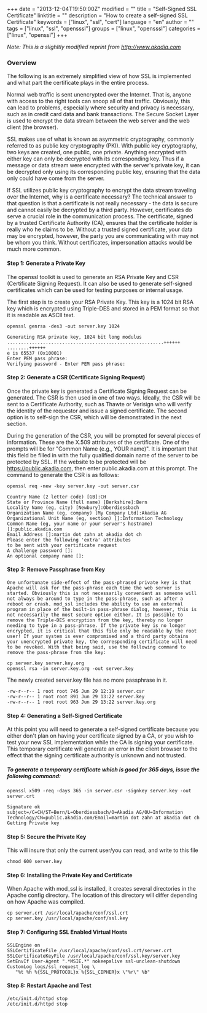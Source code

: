 +++
date = "2013-12-04T19:50:00Z"
modified = ""
title = "Self-Signed SSL Certificate"
linktitle = ""
description = "How to create a self-signed SSL Certificate"
keywords = ["linux", "ssl", "cert"]
language = "en"
author = ""
tags = ["linux", "ssl", "opensssl"]
groups = ["linux", "opensssl"]
categories = ["linux", "openssl"]
+++


*Note: This is a slighltly modified reprint from http://www.akadia.com*

### Overview

The following is an extremely simplified view of how SSL is implemented and what part the certificate plays in the entire process.  

Normal web traffic is sent unencrypted over the Internet. That is, anyone with access to the right tools can snoop all of that traffic. Obviously, this can lead to problems, especially where security and privacy is necessary, such as in credit card data and bank transactions. The Secure Socket Layer is used to encrypt the data stream between the web server and the web client (the browser).  

SSL makes use of what is known as asymmetric cryptography, commonly referred to as public key cryptography (PKI). With public key cryptography, two keys are created, one public, one private. Anything encrypted with either key can only be decrypted with its corresponding key. Thus if a message or data stream were encrypted with the server's private key, it can be decrypted only using its corresponding public key, ensuring that the data only could have come from the server.  

If SSL utilizes public key cryptography to encrypt the data stream traveling over the Internet, why is a certificate necessary? The technical answer to that question is that a certificate is not really necessary - the data is secure and cannot easily be decrypted by a third party. However, certificates do serve a crucial role in the communication process. The certificate, signed by a trusted Certificate Authority (CA), ensures that the certificate holder is really who he claims to be. Without a trusted signed certificate, your data may be encrypted, however, the party you are communicating with may not be whom you think. Without certificates, impersonation attacks would be much more common.  

#### Step 1: Generate a Private Key

The openssl toolkit is used to generate an RSA Private Key and CSR (Certificate Signing Request). It can also be used to generate self-signed certificates which can be used for testing purposes or internal usage.

The first step is to create your RSA Private Key. This key is a 1024 bit RSA key which is encrypted 
using Triple-DES and stored in a PEM format so that it is readable as ASCII text.


    openssl genrsa -des3 -out server.key 1024

    Generating RSA private key, 1024 bit long modulus
    .........................................................++++++
    ........++++++
    e is 65537 (0x10001)
    Enter PEM pass phrase:
    Verifying password - Enter PEM pass phrase:

#### Step 2: Generate a CSR (Certificate Signing Request)

Once the private key is generated a Certificate Signing Request can be generated. The CSR is then used in one of two ways. Ideally, the CSR will be sent to a Certificate Authority, such as Thawte or Verisign who will verify the identity of the requestor and issue a signed certificate. The second option is to self-sign the CSR, which will be demonstrated in the next section.

During the generation of the CSR, you will be prompted for several pieces of information. These are the X.509 attributes of the certificate. One of the prompts will be for "Common Name (e.g., YOUR name)". It is important that this field be filled in with the fully qualified domain name of the server to be protected by SSL. If the website to be protected will be https://public.akadia.com, then enter public.akadia.com at this prompt. The command to generate the CSR is as follows:

    openssl req -new -key server.key -out server.csr

    Country Name (2 letter code) [GB]:CH
    State or Province Name (full name) [Berkshire]:Bern
    Locality Name (eg, city) [Newbury]:Oberdiessbach
    Organization Name (eg, company) [My Company Ltd]:Akadia AG
    Organizational Unit Name (eg, section) []:Information Technology
    Common Name (eg, your name or your server's hostname) []:public.akadia.com
    Email Address []:martin dot zahn at akadia dot ch
    Please enter the following 'extra' attributes
    to be sent with your certificate request
    A challenge password []:
    An optional company name []:

#### Step 3: Remove Passphrase from Key

    One unfortunate side-effect of the pass-phrased private key is that Apache will ask for the pass-phrase each time the web server is started. Obviously this is not necessarily convenient as someone will not always be around to type in the pass-phrase, such as after a reboot or crash. mod_ssl includes the ability to use an external program in place of the built-in pass-phrase dialog, however, this is not necessarily the most secure option either. It is possible to remove the Triple-DES encryption from the key, thereby no longer needing to type in a pass-phrase. If the private key is no longer encrypted, it is critical that this file only be readable by the root user! If your system is ever compromised and a third party obtains your unencrypted private key, the corresponding certificate will need to be revoked. With that being said, use the following command to remove the pass-phrase from the key:

    cp server.key server.key.org
    openssl rsa -in server.key.org -out server.key

The newly created server.key file has no more passphrase in it.

    -rw-r--r-- 1 root root 745 Jun 29 12:19 server.csr
    -rw-r--r-- 1 root root 891 Jun 29 13:22 server.key
    -rw-r--r-- 1 root root 963 Jun 29 13:22 server.key.org

#### Step 4: Generating a Self-Signed Certificate

At this point you will need to generate a self-signed certificate because you either don't plan on having your certificate signed by a CA, or you wish to test your new SSL implementation while the CA is signing your certificate. This temporary certificate will generate an error in the client browser to the effect that the signing certificate authority is unknown and not trusted.

##### To generate a temporary certificate which is good for 365 days, issue the following command:

    openssl x509 -req -days 365 -in server.csr -signkey server.key -out server.crt

    Signature ok
    subject=/C=CH/ST=Bern/L=Oberdiessbach/O=Akadia AG/OU=Information
    Technology/CN=public.akadia.com/Email=martin dot zahn at akadia dot ch
    Getting Private key

#### Step 5: Secure the Private Key

This will insure that only the current user/you can read, and write to this file 

    chmod 600 server.key

#### Step 6: Installing the Private Key and Certificate

When Apache with mod_ssl is installed, it creates several directories in the Apache config directory. The location of this directory will differ depending on how Apache was compiled.

    cp server.crt /usr/local/apache/conf/ssl.crt
    cp server.key /usr/local/apache/conf/ssl.key

#### Step 7: Configuring SSL Enabled Virtual Hosts

    SSLEngine on
    SSLCertificateFile /usr/local/apache/conf/ssl.crt/server.crt
    SSLCertificateKeyFile /usr/local/apache/conf/ssl.key/server.key
    SetEnvIf User-Agent ".*MSIE.*" nokeepalive ssl-unclean-shutdown
    CustomLog logs/ssl_request_log \
       "%t %h %{SSL_PROTOCOL}x %{SSL_CIPHER}x \"%r\" %b"

#### Step 8: Restart Apache and Test

    /etc/init.d/httpd stop
    /etc/init.d/httpd stop

[akadia]: http://www.akadia.com/services/ssh_test_certificate.html "Akadia ssc"

